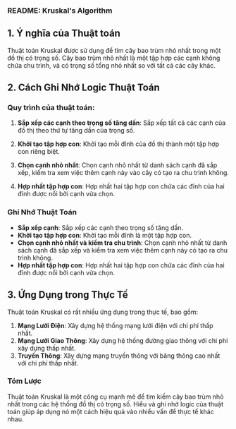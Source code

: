 ### README: Kruskal's Algorithm

## 1. Ý nghĩa của Thuật toán

Thuật toán Kruskal được sử dụng để tìm cây bao trùm nhỏ nhất trong một đồ thị có trọng số. Cây bao trùm nhỏ nhất là một tập hợp các cạnh không chứa chu trình, và có trọng số tổng nhỏ nhất so với tất cả các cây khác.

## 2. Cách Ghi Nhớ Logic Thuật Toán

### Quy trình của thuật toán:

1. **Sắp xếp các cạnh theo trọng số tăng dần**: Sắp xếp tất cả các cạnh của đồ thị theo thứ tự tăng dần của trọng số.

2. **Khởi tạo tập hợp con**: Khởi tạo mỗi đỉnh của đồ thị thành một tập hợp con riêng biệt.

3. **Chọn cạnh nhỏ nhất**: Chọn cạnh nhỏ nhất từ danh sách cạnh đã sắp xếp, kiểm tra xem việc thêm cạnh này vào cây có tạo ra chu trình không.

4. **Hợp nhất tập hợp con**: Hợp nhất hai tập hợp con chứa các đỉnh của hai đỉnh được nối bởi cạnh vừa chọn.

### Ghi Nhớ Thuật Toán
- **Sắp xếp cạnh**: Sắp xếp các cạnh theo trọng số tăng dần.
- **Khởi tạo tập hợp con**: Khởi tạo mỗi đỉnh là một tập hợp con.
- **Chọn cạnh nhỏ nhất và kiểm tra chu trình**: Chọn cạnh nhỏ nhất từ danh sách cạnh đã sắp xếp và kiểm tra xem việc thêm cạnh này có tạo ra chu trình không.
- **Hợp nhất tập hợp con**: Hợp nhất hai tập hợp con chứa các đỉnh của hai đỉnh được nối bởi cạnh vừa chọn.

## 3. Ứng Dụng trong Thực Tế

Thuật toán Kruskal có rất nhiều ứng dụng trong thực tế, bao gồm:

1. **Mạng Lưới Điện**: Xây dựng hệ thống mạng lưới điện với chi phí thấp nhất.
2. **Mạng Lưới Giao Thông**: Xây dựng hệ thống đường giao thông với chi phí xây dựng thấp nhất.
3. **Truyền Thông**: Xây dựng mạng truyền thông với băng thông cao nhất với chi phí thấp nhất.

### Tóm Lược

Thuật toán Kruskal là một công cụ mạnh mẽ để tìm kiếm cây bao trùm nhỏ nhất trong các hệ thống đồ thị có trọng số. Hiểu và ghi nhớ logic của thuật toán giúp áp dụng nó một cách hiệu quả vào nhiều vấn đề thực tế khác nhau.